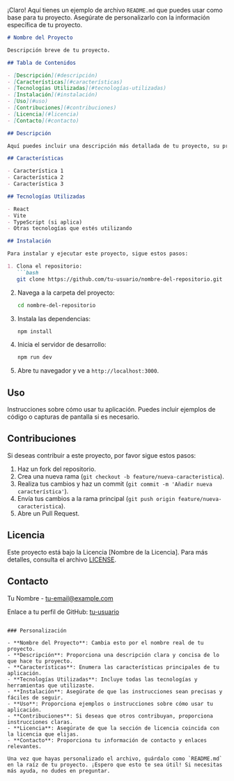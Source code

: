 ¡Claro! Aquí tienes un ejemplo de archivo `README.md` que puedes usar como base para tu proyecto. Asegúrate de personalizarlo con la información específica de tu proyecto.

```markdown
# Nombre del Proyecto

Descripción breve de tu proyecto.

## Tabla de Contenidos

- [Descripción](#descripción)
- [Características](#características)
- [Tecnologías Utilizadas](#tecnologías-utilizadas)
- [Instalación](#instalación)
- [Uso](#uso)
- [Contribuciones](#contribuciones)
- [Licencia](#licencia)
- [Contacto](#contacto)

## Descripción

Aquí puedes incluir una descripción más detallada de tu proyecto, su propósito y lo que esperas lograr con él.

## Características

- Característica 1
- Característica 2
- Característica 3

## Tecnologías Utilizadas

- React
- Vite
- TypeScript (si aplica)
- Otras tecnologías que estés utilizando

## Instalación

Para instalar y ejecutar este proyecto, sigue estos pasos:

1. Clona el repositorio:
   ```bash
   git clone https://github.com/tu-usuario/nombre-del-repositorio.git
   ```

2. Navega a la carpeta del proyecto:
   ```bash
   cd nombre-del-repositorio
   ```

3. Instala las dependencias:
   ```bash
   npm install
   ```

4. Inicia el servidor de desarrollo:
   ```bash
   npm run dev
   ```

5. Abre tu navegador y ve a `http://localhost:3000`.

## Uso

Instrucciones sobre cómo usar tu aplicación. Puedes incluir ejemplos de código o capturas de pantalla si es necesario.

## Contribuciones

Si deseas contribuir a este proyecto, por favor sigue estos pasos:

1. Haz un fork del repositorio.
2. Crea una nueva rama (`git checkout -b feature/nueva-caracteristica`).
3. Realiza tus cambios y haz un commit (`git commit -m 'Añadir nueva característica'`).
4. Envía tus cambios a la rama principal (`git push origin feature/nueva-caracteristica`).
5. Abre un Pull Request.

## Licencia

Este proyecto está bajo la Licencia [Nombre de la Licencia]. Para más detalles, consulta el archivo [LICENSE](LICENSE).

## Contacto

Tu Nombre - [tu-email@example.com](mailto:tu-email@example.com)

Enlace a tu perfil de GitHub: [tu-usuario](https://github.com/tu-usuario)

```

### Personalización

- **Nombre del Proyecto**: Cambia esto por el nombre real de tu proyecto.
- **Descripción**: Proporciona una descripción clara y concisa de lo que hace tu proyecto.
- **Características**: Enumera las características principales de tu aplicación.
- **Tecnologías Utilizadas**: Incluye todas las tecnologías y herramientas que utilizaste.
- **Instalación**: Asegúrate de que las instrucciones sean precisas y fáciles de seguir.
- **Uso**: Proporciona ejemplos o instrucciones sobre cómo usar tu aplicación.
- **Contribuciones**: Si deseas que otros contribuyan, proporciona instrucciones claras.
- **Licencia**: Asegúrate de que la sección de licencia coincida con la licencia que elijas.
- **Contacto**: Proporciona tu información de contacto y enlaces relevantes.

Una vez que hayas personalizado el archivo, guárdalo como `README.md` en la raíz de tu proyecto. ¡Espero que esto te sea útil! Si necesitas más ayuda, no dudes en preguntar.
